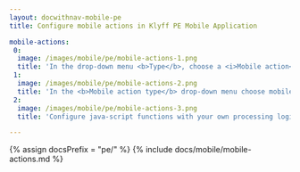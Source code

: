```yaml
---
layout: docwithnav-mobile-pe
title: Configure mobile actions in Klyff PE Mobile Application

mobile-actions:
 0:
  image: /images/mobile/pe/mobile-actions-1.png
  title: 'In the drop-down menu <b>Type</b>, choose a <i>Mobile action</i> action type'
 1:
  image: /images/mobile/pe/mobile-actions-2.png
  title: 'In the <b>Mobile action type</b> drop-down menu choose mobile action type you want to set up'
 2:
  image: /images/mobile/pe/mobile-actions-3.png
  title: 'Configure java-script functions with your own processing logic depending on the selected mobile action type.<br>Use help buttons to open details about function definitions and examples.'

---
```


{% assign docsPrefix = "pe/" %}
{% include docs/mobile/mobile-actions.md %}
